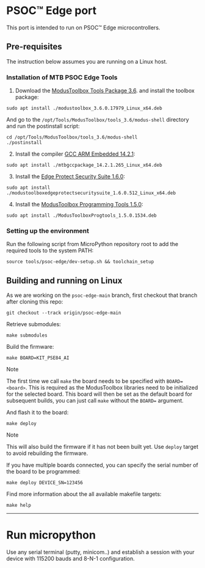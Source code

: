 # PSOC™ Edge port

This port is intended to run on PSOC™ Edge microcontrollers.

## Pre-requisites

The instruction below assumes you are running on a Linux host.

### Installation of MTB PSOC Edge Tools

1. Download the [ModusToolbox Tools Package 3.6](https://softwaretools-hosting.infineon.com/packages/com.ifx.tb.tool.modustoolbox/versions/3.6.0.17979/artifacts/modustoolbox_3.6.0.17979_Linux_x64.deb/download). and install the toolbox package:

```
sudo apt install ./modustoolbox_3.6.0.17979_Linux_x64.deb
```

And go to the `/opt/Tools/ModusToolbox/tools_3.6/modus-shell` directory and run the postinstall script:

```
cd /opt/Tools/ModusToolbox/tools_3.6/modus-shell
./postinstall
```

2. Install the compiler  [GCC ARM Embedded 14.2.1](https://softwaretools-hosting.infineon.com/packages/com.ifx.tb.tool.mtbgccpackage/versions/14.2.1.265/artifacts/mtbgccpackage_14.2.1.265_Linux_x64.deb/download):

```
sudo apt install ./mtbgccpackage_14.2.1.265_Linux_x64.deb
```
3. Install the [Edge Protect Security Suite 1.6.0](https://softwaretools-hosting.infineon.com/packages/com.ifx.tb.tool.modustoolboxedgeprotectsecuritysuite/versions/1.6.0.512/artifacts/modustoolboxedgeprotectsecuritysuite_1.6.0.512_Linux_x64.deb/download):

```
sudo apt install ./modustoolboxedgeprotectsecuritysuite_1.6.0.512_Linux_x64.deb
```

4. Install the [ModusToolbox Programming Tools 1.5.0](https://softwaretools-hosting.infineon.com/packages/com.ifx.tb.tool.modustoolboxprogtools/versions/1.5.0.1534/artifacts/ModusToolboxProgtools_1.5.0.1534.deb/download):

```
sudo apt install ./ModusToolboxProgtools_1.5.0.1534.deb
```

### Setting up the environment

Run the following script from MicroPython repository root to add the required tools to the system PATH:

    source tools/psoc-edge/dev-setup.sh && toolchain_setup

## Building and running on Linux

As we are working on the `psoc-edge-main` branch, first checkout that branch after cloning this repo:

    git checkout --track origin/psoc-edge-main

Retrieve submodules:

    make submodules

Build the firmware:

    make BOARD=KIT_PSE84_AI

> [!NOTE] 
> The first time we call `make` the board needs to be specified with 
> `BOARD=<board>`. This is required as the ModusToolbox libraries need to be
> initialized for the selected board. 
> This board will then be set as the default board for subsequent builds, you
> can just call `make` without the `BOARD=` argument.

And flash it to the board:

    make deploy

> [!NOTE]
> This will also build the firmware if it has not been built yet.
> Use `deploy` target to avoid rebuilding the firmware.

If you have multiple boards connected, you can specify the serial number of the board to be programmed:

    make deploy DEVICE_SN=123456

Find more information about the all available makefile targets:

    make help
-----------------------------------------------------

# Run micropython

Use any serial terminal (putty, minicom..) and establish a session with your device with 115200 bauds and 8-N-1 configuration. 

